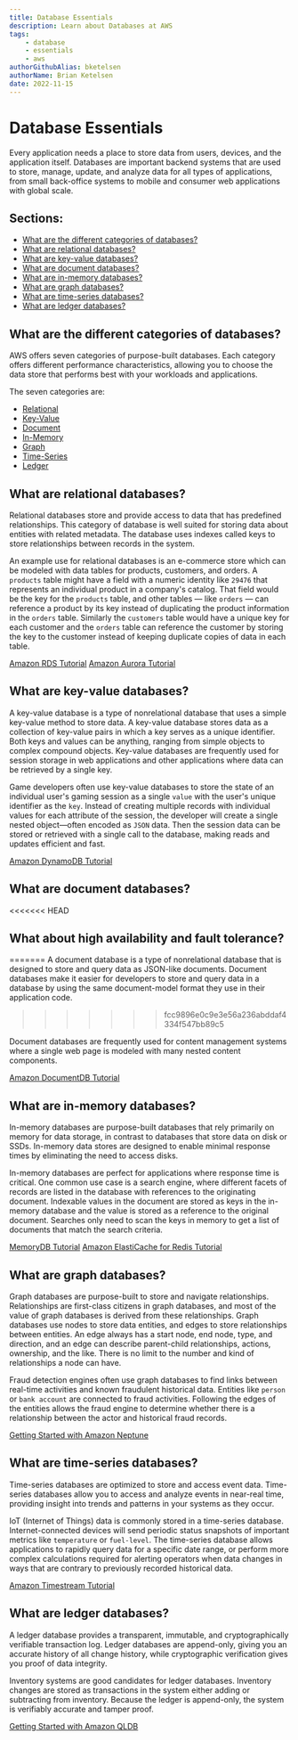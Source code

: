 ```yaml
---
title: Database Essentials
description: Learn about Databases at AWS
tags:
    - database
    - essentials
    - aws
authorGithubAlias: bketelsen
authorName: Brian Ketelsen
date: 2022-11-15
---
```


# Database Essentials

Every application needs a place to store data from users, devices, and the application itself. Databases are important backend systems that are used to store, manage, update, and analyze data for all types of applications, from small back-office systems to mobile and consumer web applications with global scale.

## **Sections:**

- [What are the different categories of databases?](#what-are-the-differernt-categories-of-databases)
- [What are relational databases?](#what-are-relational-databases)
- [What are key-value databases?](#what-are-key-value-databases)
- [What are document databases?](#what-are-document-databases)
- [What are in-memory databases?](#what-are-in-memory-databases)
- [What are graph databases?](#what-are-graph-databases)
- [What are time-series databases?](#what-are-time-series-databases)
- [What are ledger databases?](#what-are-ledger-databases)

## **What are the different categories of databases?**

AWS offers seven categories of purpose-built databases. Each category offers different performance characteristics, allowing you to choose the data store that performs best with your workloads and applications.

The seven categories are:

* [Relational](#what-are-relational-databases)
* [Key-Value](#what-are-key-value-databases)
* [Document](#what-are-document-databases)
* [In-Memory](#what-are-in-memory-databases)
* [Graph](#what-are-graph-databases)
* [Time-Series](#what-are-time-series-databases)
* [Ledger](#what-are-ledger-databases)


## **What are relational databases?**

Relational databases store and provide access to data that has predefined relationships. This category of database is well suited for storing data about entities with related metadata. The database uses indexes called keys to store relationships between records in the system.

An example use for relational databases is an e-commerce store which can be modeled with data tables for products, customers, and orders. A `products` table might have a field with a numeric identity like `29476` that represents an individual product in a company's catalog. That field would be the key for the `products` table, and other tables &mdash; like `orders` &mdash; can reference a product by its key instead of duplicating the product information in the `orders` table. Similarly the `customers` table would have a unique key for each customer and the `orders` table can reference the customer by storing the key to the customer instead of keeping duplicate copies of data in each table.


[Amazon RDS Tutorial](https://aws.amazon.com/getting-started/hands-on/create-connect-postgresql-db/)
[Amazon Aurora Tutorial](https://aws.amazon.com/getting-started/hands-on/configure-connect-serverless-mysql-database-aurora/)


## **What are key-value databases?**

A key-value database is a type of nonrelational database that uses a simple key-value method to store data. A key-value database stores data as a collection of key-value pairs in which a key serves as a unique identifier. Both keys and values can be anything, ranging from simple objects to complex compound objects. Key-value databases are frequently used for session storage in web applications and other applications where data can be retrieved by a single key.

Game developers often use key-value databases to store the state of an individual user's gaming session as a single `value` with the user's unique identifier as the `key`. Instead of creating multiple records with individual values for each attribute of the session, the developer will create a single nested object&mdash;often encoded as `JSON` data. Then the session data can be stored or retrieved with a single call to the database, making reads and updates efficient and fast.


[Amazon DynamoDB Tutorial](https://aws.amazon.com/getting-started/hands-on/create-nosql-table/)

## **What are document databases?**

<<<<<<< HEAD
## **What about high availability and fault tolerance?**
=======
A document database is a type of nonrelational database that is designed to store and query data as JSON-like documents. Document databases make it easier for developers to store and query data in a database by using the same document-model format they use in their application code. 
>>>>>>> fcc9896e0c9e3e56a236abddaf4334f547bb89c5

Document databases are frequently used for content management systems where a single web page is modeled with many nested content components.

[Amazon DocumentDB Tutorial](https://aws.amazon.com/getting-started/hands-on/getting-started-amazon-documentdb-with-aws-cloud9/)

## **What are in-memory databases?**

In-memory databases are purpose-built databases that rely primarily on memory for data storage, in contrast to databases that store data on disk or SSDs. In-memory data stores are designed to enable minimal response times by eliminating the need to access disks.

In-memory databases are perfect for applications where response time is critical. One common use case is a search engine, where different facets of records are listed in the database with references to the originating document. Indexable values in the document are stored as keys in the in-memory database and the value is stored as a reference to the original document. Searches only need to scan the keys in memory to get a list of documents that match the search criteria.

[MemoryDB Tutorial](https://docs.aws.amazon.com/memorydb/latest/devguide/getting-started.html)
[Amazon ElastiCache for Redis Tutorial](https://docs.aws.amazon.com/AmazonElastiCache/latest/red-ug/GettingStarted.html)

## **What are graph databases?**

Graph databases are purpose-built to store and navigate relationships. Relationships are first-class citizens in graph databases, and most of the value of graph databases is derived from these relationships. Graph databases use nodes to store data entities, and edges to store relationships between entities. An edge always has a start node, end node, type, and direction, and an edge can describe parent-child relationships, actions, ownership, and the like. There is no limit to the number and kind of relationships a node can have.

Fraud detection engines often use graph databases to find links between real-time activities and known fraudulent historical data. Entities like `person` or `bank account` are connected to fraud activities. Following the edges of the entities allows the fraud engine to determine whether there is a relationship between the actor and historical fraud records.

[Getting Started with Amazon Neptune](https://docs.aws.amazon.com/neptune/latest/userguide/graph-get-started.html)

## **What are time-series databases?**

Time-series databases are optimized to store and access event data. Time-series databases allow you to access and analyze events in near-real time, providing insight into trends and patterns in your systems as they occur.

IoT (Internet of Things) data is commonly stored in a time-series database. Internet-connected devices will send periodic status snapshots of important metrics like `temperature` or `fuel-level`. The time-series database allows applications to rapidly query data for a specific date range, or perform more complex calculations required for alerting operators when data changes in ways that are contrary to previously recorded historical data.

[Amazon Timestream Tutorial](https://docs.aws.amazon.com/timestream/latest/developerguide/getting-started.db-w-sample-data.html)

## **What are ledger databases?**

A ledger database provides a transparent, immutable, and cryptographically verifiable transaction log. Ledger databases are append-only, giving you an accurate history of all change history, while cryptographic verification gives you proof of data integrity.

Inventory systems are good candidates for ledger databases. Inventory changes are stored as transactions in the system either adding or subtracting from inventory. Because the ledger is append-only, the system is verifiably accurate and tamper proof. 

[Getting Started with Amazon QLDB](https://docs.aws.amazon.com/qldb/latest/developerguide/getting-started.html)